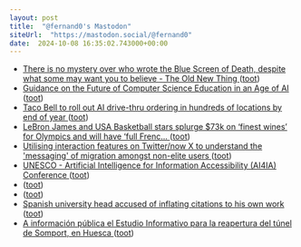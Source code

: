 ```yaml
---
layout: post
title:  "@fernand0's Mastodon"
siteUrl:  "https://mastodon.social/@fernand0"
date:  2024-10-08 16:35:02.743000+00:00
---
```

*  [There is no mystery over who wrote the Blue Screen of Death, despite what some may want you to believe - The Old New Thing ](https://devblogs.microsoft.com/oldnewthing/20240730-00/?p=11006) ([toot](https://mastodon.social/@fernand0/113272769920544706))
*  [Guidance on the Future of Computer Science Education in an Age of AI ](https://www.teachai.org/media/guidance-on-the-future-of-computer-science-education-in-an-age-of-a) ([toot](https://mastodon.social/@fernand0/113272587309527816))
*  [Taco Bell to roll out AI drive-thru ordering in hundreds of locations by end of year ](https://www.cnbc.com/2024/07/31/taco-bell-to-roll-out-ai-drive-thru-ordering-in-hundreds-of-locations.htm) ([toot](https://mastodon.social/@fernand0/113272179615538537))
*  [LeBron James and USA Basketball stars splurge $73k on ‘finest wines’ for Olympics and will have ‘full Frenc... ](https://www.the-sun.com/sport/12032650/lebron-james-team-usa-basketball-paris-olympics-wine) ([toot](https://mastodon.social/@fernand0/113271581937457547))
*  [Utilising interaction features on Twitter/now X to understand the 'messaging' of migration amongst non-elite users ](https://firstmonday.org/ojs/index.php/fm/article/download/13735/1165) ([toot](https://mastodon.social/@fernand0/113271241449902058))
*  [UNESCO - Artificial Intelligence for Information Accessibility (AI4IA) Conference   ](https://ai4iaconference.com/) ([toot](https://mastodon.social/@fernand0/113271002882501407))
*  [ ](https://mastodon.social/@fernando_delamo) ([toot](https://mastodon.social/@fernand0/113270932959119627))
*  [](http:,) ([toot](https://mastodon.social/@fernand0/113270815157050943))
*  [Spanish university head accused of inflating citations to his own work   ](https://www.science.org/content/article/spanish-university-head-accused-inflating-citations-his-own-work) ([toot](https://mastodon.social/@fernand0/113270650139790689))
*  [A información pública el Estudio Informativo para la reapertura del túnel de Somport, en Huesca ](https://vialibre-ffe.com/noticias.asp?not=4259) ([toot](https://mastodon.social/@fernand0/113269883244832176))
